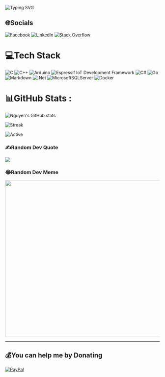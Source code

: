 

![Typing SVG](http://readme-typing-svg.herokuapp.com?size=30&lines=Hi!+%F0%9F%91%8B+I+am+Da+Vuong+Nguyen.;Software+Engineer)

## 🌐Socials

[![Facebook](https://img.shields.io/badge/Facebook-%231877F2.svg?logo=Facebook&logoColor=white)](https://facebook.com/da3cham) [![LinkedIn](https://img.shields.io/badge/LinkedIn-%230077B5.svg?logo=linkedin&logoColor=white)](https://linkedin.com/in/davuongnguyen) [![Stack Overflow](https://img.shields.io/badge/-Stackoverflow-FE7A16?logo=stack-overflow&logoColor=white)](https://stackoverflow.com/users/12138981/davuongnguyen) 

# 💻Tech Stack

![C](https://img.shields.io/badge/c-%2300599C.svg?style=flat&logo=c&logoColor=white) ![C++](https://img.shields.io/badge/c++-%2300599C.svg?style=flat&logo=c%2B%2B&logoColor=white) ![Arduino](https://img.shields.io/badge/Arduino-blue?style=flat&logo=arduino&logoColor=white) ![Espressif IoT Development Framework](https://img.shields.io/badge/esp--idf-fcfcfc?style=flat&logo=Espressif&logoColor=red) ![C#](https://img.shields.io/badge/c%23-%23239120.svg?style=flat&logo=c-sharp&logoColor=white) ![Go](https://img.shields.io/badge/go-%2300ADD8.svg?style=flat&logo=go&logoColor=white) ![Markdown](https://img.shields.io/badge/markdown-%23000000.svg?style=flat&logo=markdown&logoColor=white) ![.Net](https://img.shields.io/badge/.NET-5C2D91?style=flat&logo=.net&logoColor=white) ![MicrosoftSQLServer](https://img.shields.io/badge/Microsoft%20SQL%20Sever-CC2927?style=flat&logo=microsoft%20sql%20server&logoColor=white) ![Docker](https://img.shields.io/badge/docker-%230db7ed.svg?style=flat&logo=docker&logoColor=white)

# 📊GitHub Stats :

![Nguyen's GitHub stats](https://github-readme-stats.vercel.app/api?username=davuongnguyen&show_icons=true&theme=default)

![Streak](https://github-readme-streak-stats.herokuapp.com/?user=davuongnguyen&theme=default&hide_border=false)

![Active](http://github-profile-summary-cards.vercel.app/api/cards/profile-details?username=davuongnguyen&theme=default)


### ✍️Random Dev Quote

![](https://quotes-github-readme.vercel.app/api?type=horizontal&theme=radical)

### 😂Random Dev Meme

<img src="https://random-memer.herokuapp.com/" width="512px"/>

---

  ## 💰You can help me by Donating

  [![PayPal](https://img.shields.io/badge/PayPal-00457C?style=for-the-badge&logo=paypal&logoColor=white)](https://paypal.me/davuongnguyen) 

  <!-- Proudly created with GPRM ( https://gprm.itsvg.in ) -->

